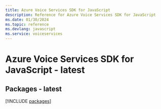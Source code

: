 ```yaml
---
title: Azure Voice Services SDK for JavaScript
description: Reference for Azure Voice Services SDK for JavaScript
ms.date: 01/30/2024
ms.topic: reference
ms.devlang: javascript
ms.service: voiceservices
---
```

# Azure Voice Services SDK for JavaScript - latest
## Packages - latest
[!INCLUDE [packages](voice-services-index.md)]